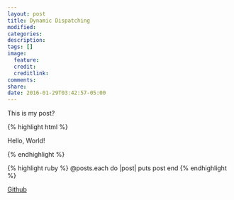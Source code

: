 ```yaml
---
layout: post
title: Dynamic Dispatching
modified:
categories:
description:
tags: []
image:
  feature:
  credit:
  creditlink:
comments:
share:
date: 2016-01-29T03:42:57-05:00
---
```

This is my post?

{% highlight html %}
<div class="header">
  <p>Hello, World!</p>
</div>
{% endhighlight %}

{% highlight ruby %}
@posts.each do |post|
  puts post
end
{% endhighlight %}

<a href="#" class="btn btn-github">Github</a>
